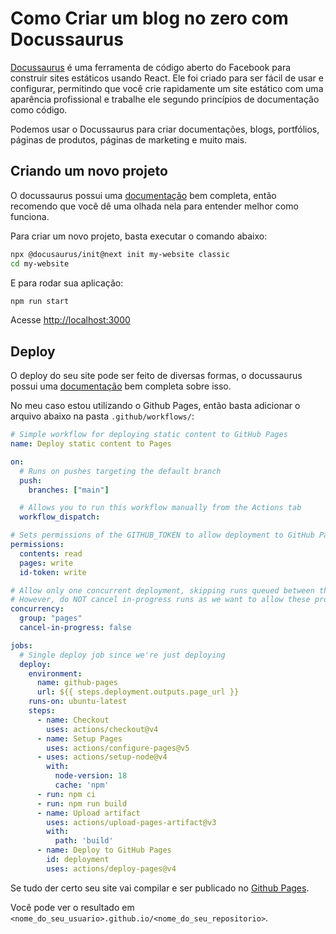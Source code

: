 # Como Criar um blog no zero com Docussaurus

[Docussaurus](https://docusaurus.io/pt-BR/) é uma ferramenta de código aberto do Facebook para construir sites estáticos usando React. Ele foi criado para ser fácil de usar e configurar, permitindo que você crie rapidamente um site estático com uma aparência profissional e trabalhe ele segundo princípios de documentação como código.

Podemos usar o Docussaurus para criar documentações, blogs, portfólios, páginas de produtos, páginas de marketing e muito mais.

## Criando um novo projeto

O docussaurus possui uma [documentação](https://docusaurus.io/pt-BR/docs/category/getting-started) bem completa, então recomendo que você dê uma olhada nela para entender melhor como funciona.

Para criar um novo projeto, basta executar o comando abaixo:
```bash
npx @docusaurus/init@next init my-website classic
cd my-website
```

E para rodar sua aplicação:

```bash
npm run start
```
Acesse [http://localhost:3000](http://localhost:3000)

## Deploy
O deploy do seu site pode ser feito de diversas formas, o docussaurus possui uma [documentação](https://docusaurus.io/pt-BR/docs/deployment) bem completa sobre isso.

No meu caso estou utilizando o Github Pages, então basta adicionar o arquivo abaixo na pasta `.github/workflows/`:

```yaml title=".github/workflows/deploy.yml"
# Simple workflow for deploying static content to GitHub Pages
name: Deploy static content to Pages

on:
  # Runs on pushes targeting the default branch
  push:
    branches: ["main"]

  # Allows you to run this workflow manually from the Actions tab
  workflow_dispatch:

# Sets permissions of the GITHUB_TOKEN to allow deployment to GitHub Pages
permissions:
  contents: read
  pages: write
  id-token: write

# Allow only one concurrent deployment, skipping runs queued between the run in-progress and latest queued.
# However, do NOT cancel in-progress runs as we want to allow these production deployments to complete.
concurrency:
  group: "pages"
  cancel-in-progress: false

jobs:
  # Single deploy job since we're just deploying
  deploy:
    environment:
      name: github-pages
      url: ${{ steps.deployment.outputs.page_url }}
    runs-on: ubuntu-latest
    steps:
      - name: Checkout
        uses: actions/checkout@v4
      - name: Setup Pages
        uses: actions/configure-pages@v5
      - uses: actions/setup-node@v4
        with:
          node-version: 18
          cache: 'npm'
      - run: npm ci
      - run: npm run build
      - name: Upload artifact
        uses: actions/upload-pages-artifact@v3
        with:
          path: 'build'
      - name: Deploy to GitHub Pages
        id: deployment
        uses: actions/deploy-pages@v4
```
Se tudo der certo seu site vai compilar e ser publicado no [Github Pages](https://pages.github.com/). 

Você pode ver o resultado em `<nome_do_seu_usuario>.github.io/<nome_do_seu_repositorio>`.
